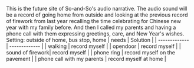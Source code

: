 This is the future site of So-and-So's audio narrative. 
The audio sound will be a record of going home from outside and looking at the previous record of firework from last year recalling the time celebrating for Chinese new year with my family before. And then I called my parents and having a phone call with them expressing greetings, care, and New Year's wishes.
Setting: outside of home, bus stop, home
| needs  | Solution |
| ------------- | ------------- |
| walking  | record myself  |
| opendoor  | record myself  |
| sound of firework| record myself  |
| phone ring  | record myself on the pavement |
| phone call with my parents | record myself at home |

